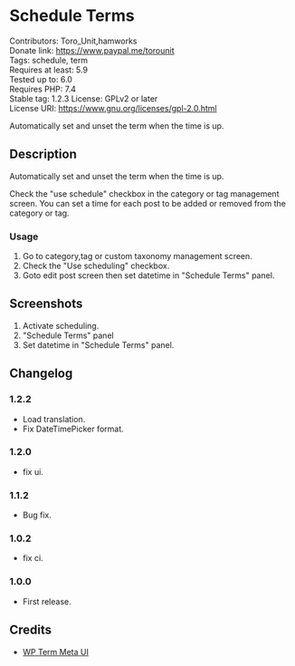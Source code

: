 # Schedule Terms

Contributors:      Toro_Unit,hamworks  
Donate link:       https://www.paypal.me/torounit  
Tags:              schedule, term  
Requires at least: 5.9  
Tested up to:      6.0  
Requires PHP:      7.4  
Stable tag:        1.2.3
License:           GPLv2 or later  
License URI:       https://www.gnu.org/licenses/gpl-2.0.html  

Automatically set and unset the term when the time is up.

## Description

Automatically set and unset the term when the time is up.

Check the "use schedule" checkbox in the category or tag management screen. You can set a time for each post to be added or removed from the category or tag.

### Usage

1. Go to category,tag or custom taxonomy management screen.
2. Check the "Use scheduling" checkbox.
3. Goto edit post screen then set datetime in "Schedule Terms" panel.

## Screenshots

1. Activate scheduling.
2. "Schedule Terms" panel
3. Set datetime in "Schedule Terms" panel.

## Changelog

### 1.2.2
* Load translation.
* Fix DateTimePicker format.

### 1.2.0
* fix ui.

### 1.1.2
* Bug fix.

### 1.0.2
* fix ci.

### 1.0.0
* First release.

## Credits

* [WP Term Meta UI](https://github.com/JJJ/wp-term-meta-ui/)

